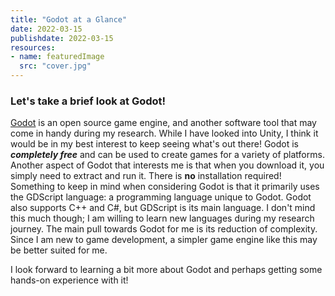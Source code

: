 ```yaml
---
title: "Godot at a Glance"
date: 2022-03-15
publishdate: 2022-03-15
resources:
- name: featuredImage
  src: "cover.jpg"
---
```

### Let's take a brief look at Godot!

[Godot](https://godotengine.org/) is an open source game engine, and another software tool that may come in handy during my research. While I have looked into Unity, I think it would be in my best interest to keep seeing what's out there! Godot is ***completely free*** and can be used to create games for a variety of platforms. Another aspect of Godot that interests me is that when you download it, you simply need to extract and run it. There is **no** installation required! Something to keep in mind when considering Godot is that it primarily uses the GDScript language: a programming language unique to Godot. Godot also supports C++ and C#, but GDScript is its main language. I don't mind this much though; I am willing to learn new languages during my research journey. The main pull towards Godot for me is its reduction of complexity. Since I am new to game development, a simpler game engine like this may be better suited for me.
 
I look forward to learning a bit more about Godot and perhaps getting some hands-on experience with it!
